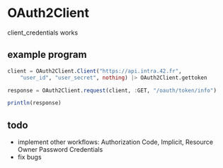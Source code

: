# OAuth2Client
client_credentials works

## example program
```julia
client = OAuth2Client.Client("https://api.intra.42.fr",
    "user_id", "user_secret", nothing) |> OAuth2Client.gettoken

response = OAuth2Client.request(client, :GET, "/oauth/token/info")

println(response)
```

## todo
- implement other workflows: Authorization Code, Implicit, 
    Resource Owner Password Credentials
- fix bugs
